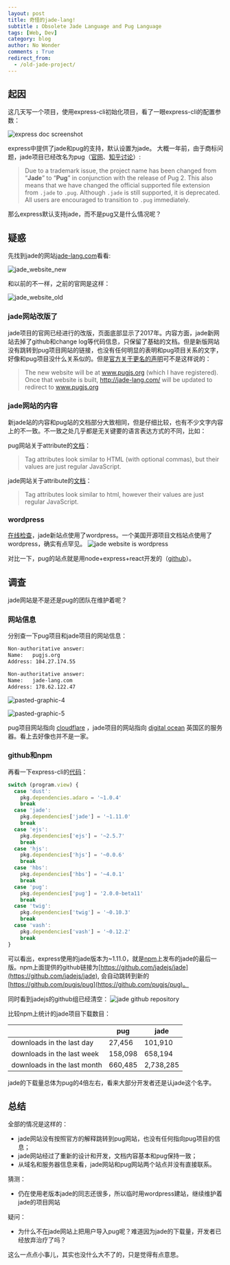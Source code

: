 ```yaml
---
layout: post
title: 奇怪的jade-lang!
subtitle : Obsolete Jade Language and Pug Language
tags: [Web, Dev]
category: blog
author: No Wonder
comments : True
redirect_from:
  - /old-jade-project/
---
```

## 起因
这几天写一个项目，使用express-cli初始化项目，看了一眼express-cli的配置参数：

![express doc screenshot](http://cdn1.zenocean.cn/201712/jietu20171210-192535.jpg)

express中提供了jade和pug的支持，默认设置为jade。
大概一年前，由于商标问题，jade项目已经改名为pug（[官网](https://pugjs.org/api/migration-v2.html)、[知乎讨论](https://www.zhihu.com/question/46418330/answer/101389532)）:
> Due to a trademark issue, the project name has been changed from “**Jade**” to “**Pug**” in conjunction with the release of Pug 2. This also means that we have changed the official supported file extension from `.jade` to `.pug`. Although `.jade` is still supported, it is deprecated. All users are encouraged to transition to `.pug` immediately.

那么express默认支持jade，而不是pug又是什么情况呢？

## 疑惑
先找到jade的网站[jade-lang.com](http://jade-lang.com)看看:

![jade_website_new](http://cdn1.zenocean.cn/201712/jietu20171212-170441.jpg)

和以前的不一样，之前的官网是这样：

![jade_website_old](http://cdn1.zenocean.cn/201712/jade_website_old.jpg)

### jade网站改版了

jade项目的官网已经进行的改版，页面底部显示了2017年。内容方面，jade新网站去掉了github和change log等代码信息，只保留了基础的文档。但是新版网站没有跳转到pug项目网站的链接，也没有任何明显的表明和pug项目关系的文字，好像和pug项目没什么关系似的。但是[官方关于更名的声明](https://github.com/pugjs/pug/issues/2184)可不是这样说的：
> The new website will be at www.pugjs.org (which I have registered). Once that website is built, http://jade-lang.com/ will be updated to redirect to www.pugjs.org

### jade网站的内容
新jade站的内容和pug站的文档部分大致相同，但是仔细比较，也有不少文字内容上的不一致。不一致之处几乎都是无关键要的语言表达方式的不同，比如：

pug网站关于attribute的[文档](https://pugjs.org/language/attributes.html)：
> Tag attributes look similar to HTML (with optional commas), but their values are just regular JavaScript.


jade网站关于attribute的[文档](http://jade-lang.com/reference/attributes)：
> Tag attributes look similar to html, however their values are just regular JavaScript.

### wordpress
[在线检查](https://www.isitwp.com)，jade新站点使用了wordpress。一个美国开源项目文档站点使用了wordpress，确实有点罕见。
![jade website is wordpress](http://cdn1.zenocean.cn/201712/jietu20171212-161206.jpg)

对比一下，pug的站点就是用node+express+react开发的（[github](https://github.com/pugjs/pug-www)）。


## 调查
jade网站是不是还是pug的团队在维护着呢？

### 网站信息

分别查一下pug项目和jade项目的网站信息：

```bash
Non-authoritative answer:
Name:	pugjs.org
Address: 104.27.174.55
```

```bash
Non-authoritative answer:
Name:	jade-lang.com
Address: 178.62.122.47
```

![pasted-graphic-4](http://cdn1.zenocean.cn/201712/pasted-graphic-4.jpg)

![pasted-graphic-5](http://cdn1.zenocean.cn/201712/pasted-graphic-5.jpg)

pug项目网站指向 [cloudflare](https://www.cloudflare.com) ，jade项目的网站指向 [digital ocean](https://m.do.co/c/1784f959c124) 英国区的服务器。看上去好像也并不是一家。

### github和npm

再看一下express-cli的[代码](https://github.com/expressjs/generator/blob/master/bin/express-cli.js)：
```javascript
switch (program.view) {
  case 'dust':
    pkg.dependencies.adaro = '~1.0.4'
    break
  case 'jade':
    pkg.dependencies['jade'] = '~1.11.0'
    break
  case 'ejs':
    pkg.dependencies['ejs'] = '~2.5.7'
    break
  case 'hjs':
    pkg.dependencies['hjs'] = '~0.0.6'
    break
  case 'hbs':
    pkg.dependencies['hbs'] = '~4.0.1'
    break
  case 'pug':
    pkg.dependencies['pug'] = '2.0.0-beta11'
    break
  case 'twig':
    pkg.dependencies['twig'] = '~0.10.3'
    break
  case 'vash':
    pkg.dependencies['vash'] = '~0.12.2'
    break
}
```

可以看出，express使用的jade版本为~1.11.0，就是[npm](https://www.npmjs.com/package/jade)上发布的jade的最后一版。npm上面提供的github链接为[https://github.com/jadejs/jade](https://github.com/jadejs/jade), 会自动跳转到新的[https://github.com/pugjs/pug](https://github.com/pugjs/pug)。

同时看到jadejs的github组已经清空：
![jade github repository](http://cdn1.zenocean.cn/201712/jietu20171212-173128.jpg)

比较npm上统计的jade项目下载数目：

|                             | pug     | jade      |
|-----------------------------|---------|-----------|
| downloads in the last day   | 27,456  | 101,910   |
| downloads in the last week  | 158,098 | 658,194   |
| downloads in the last month | 660,485 | 2,738,285 |

jade的下载量总体为pug的4倍左右，看来大部分开发者还是认jade这个名字。

## 总结
全部的情况是这样的：
- jade网站没有按照官方的解释跳转到pug网站，也没有任何指向pug项目的信息；
- jade网站经过了重新的设计和开发，文档内容基本和pug保持一致；
- 从域名和服务器信息来看，jade网站和pug网站两个站点并没有直接联系。

猜测：
- 仍在使用老版本jade的同志还很多，所以临时用wordpress建站，继续维护着jade的项目网站

疑问：
- 为什么不在jade网站上把用户导入pug呢？难道因为jade的下载量，开发者已经放弃治疗了吗？

这么一点点小事儿，其实也没什么大不了的，只是觉得有点意思。